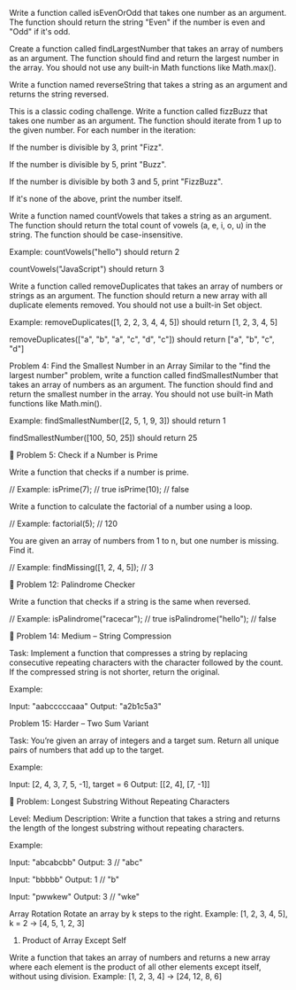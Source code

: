 Write a function called isEvenOrOdd that takes one number as an argument. The function should return the string "Even" if the number is even and "Odd" if it's odd.


Create a function called findLargestNumber that takes an array of numbers as an argument. The function should find and return the largest number in the array. You should not use any built-in Math functions like Math.max().




Write a function named reverseString that takes a string as an argument and returns the string reversed.



This is a classic coding challenge. Write a function called fizzBuzz that takes one number as an argument. The function should iterate from 1 up to the given number. For each number in the iteration:

If the number is divisible by 3, print "Fizz".

If the number is divisible by 5, print "Buzz".

If the number is divisible by both 3 and 5, print "FizzBuzz".

If it's none of the above, print the number itself.





Write a function named countVowels that takes a string as an argument. The function should return the total count of vowels (a, e, i, o, u) in the string. The function should be case-insensitive.

Example:
countVowels("hello") should return 2

countVowels("JavaScript") should return 3






Write a function called removeDuplicates that takes an array of numbers or strings as an argument. The function should return a new array with all duplicate elements removed. You should not use a built-in Set object.

Example:
removeDuplicates([1, 2, 2, 3, 4, 4, 5]) should return [1, 2, 3, 4, 5]

removeDuplicates(["a", "b", "a", "c", "d", "c"]) should return ["a", "b", "c", "d"]





Problem 4: Find the Smallest Number in an Array
Similar to the "find the largest number" problem, write a function called findSmallestNumber that takes an array of numbers as an argument. The function should find and return the smallest number in the array. You should not use built-in Math functions like Math.min().

Example:
findSmallestNumber([2, 5, 1, 9, 3]) should return 1

findSmallestNumber([100, 50, 25]) should return 25




🔹 Problem 5: Check if a Number is Prime

Write a function that checks if a number is prime.

// Example:
isPrime(7); // true
isPrime(10); // false





Write a function to calculate the factorial of a number using a loop.

// Example:
factorial(5); // 120



You are given an array of numbers from 1 to n, but one number is missing. Find it.

// Example:
findMissing([1, 2, 4, 5]); // 3




🔹 Problem 12: Palindrome Checker

Write a function that checks if a string is the same when reversed.

// Example:
isPalindrome("racecar"); // true
isPalindrome("hello");   // false




🔹 Problem 14: Medium – String Compression

Task:
Implement a function that compresses a string by replacing consecutive repeating characters with the character followed by the count. If the compressed string is not shorter, return the original.

Example:

Input: "aabcccccaaa"
Output: "a2b1c5a3"




Problem 15: Harder – Two Sum Variant

Task:
You’re given an array of integers and a target sum. Return all unique pairs of numbers that add up to the target.

Example:

Input: [2, 4, 3, 7, 5, -1], target = 6
Output: [[2, 4], [7, -1]]



🔹 Problem: Longest Substring Without Repeating Characters

Level: Medium
Description:
Write a function that takes a string and returns the length of the longest substring without repeating characters.

Example:

Input: "abcabcbb"
Output: 3   // "abc"

Input: "bbbbb"
Output: 1   // "b"

Input: "pwwkew"
Output: 3   // "wke"




Array Rotation
Rotate an array by k steps to the right.
Example:
[1, 2, 3, 4, 5], k = 2 → [4, 5, 1, 2, 3]




1. Product of Array Except Self

Write a function that takes an array of numbers and returns a new array where each element is the product of all other elements except itself, without using division.
Example:
[1, 2, 3, 4] → [24, 12, 8, 6]